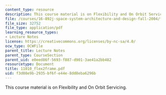 ```yaml
---
content_type: resource
description: This course material is on Flexibility and On Orbit Servicing.
file: /courses/16-892j-space-system-architecture-and-design-fall-2004/f3d08e9b2935bf6fe44e8dd8eba6296b_11010_flex2frame.pdf
file_size: 32752
file_type: application/pdf
learning_resource_types:
- Lecture Notes
license: https://creativecommons.org/licenses/by-nc-sa/4.0/
ocw_type: OCWFile
parent_title: Lecture Notes
parent_type: CourseSection
parent_uid: e0eed86f-5693-f887-d901-3ae41a2bb482
resourcetype: Document
title: 11010_flex2frame.pdf
uid: f3d08e9b-2935-bf6f-e44e-8dd8eba6296b
---
```

This course material is on Flexibility and On Orbit Servicing.